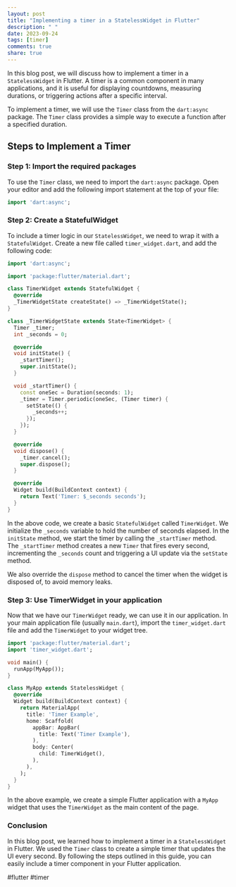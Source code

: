 ```yaml
---
layout: post
title: "Implementing a timer in a StatelessWidget in Flutter"
description: " "
date: 2023-09-24
tags: [timer]
comments: true
share: true
---
```


In this blog post, we will discuss how to implement a timer in a `StatelessWidget` in Flutter. A timer is a common component in many applications, and it is useful for displaying countdowns, measuring durations, or triggering actions after a specific interval. 

To implement a timer, we will use the `Timer` class from the `dart:async` package. The `Timer` class provides a simple way to execute a function after a specified duration.

## Steps to Implement a Timer

### Step 1: Import the required packages

To use the `Timer` class, we need to import the `dart:async` package. Open your editor and add the following import statement at the top of your file:

```dart
import 'dart:async';
```

### Step 2: Create a StatefulWidget

To include a timer logic in our `StatelessWidget`, we need to wrap it with a `StatefulWidget`. Create a new file called `timer_widget.dart`, and add the following code:

```dart
import 'dart:async';

import 'package:flutter/material.dart';

class TimerWidget extends StatefulWidget {
  @override
  _TimerWidgetState createState() => _TimerWidgetState();
}

class _TimerWidgetState extends State<TimerWidget> {
  Timer _timer;
  int _seconds = 0;

  @override
  void initState() {
    _startTimer();
    super.initState();
  }

  void _startTimer() {
    const oneSec = Duration(seconds: 1);
    _timer = Timer.periodic(oneSec, (Timer timer) {
      setState(() {
        _seconds++;
      });
    });
  }

  @override
  void dispose() {
    _timer.cancel();
    super.dispose();
  }

  @override
  Widget build(BuildContext context) {
    return Text('Timer: $_seconds seconds');
  }
}
```

In the above code, we create a basic `StatefulWidget` called `TimerWidget`. We initialize the `_seconds` variable to hold the number of seconds elapsed. In the `initState` method, we start the timer by calling the `_startTimer` method. The `_startTimer` method creates a new `Timer` that fires every second, incrementing the `_seconds` count and triggering a UI update via the `setState` method.

We also override the `dispose` method to cancel the timer when the widget is disposed of, to avoid memory leaks.

### Step 3: Use TimerWidget in your application

Now that we have our `TimerWidget` ready, we can use it in our application. In your main application file (usually `main.dart`), import the `timer_widget.dart` file and add the `TimerWidget` to your widget tree.

```dart
import 'package:flutter/material.dart';
import 'timer_widget.dart';

void main() {
  runApp(MyApp());
}

class MyApp extends StatelessWidget {
  @override
  Widget build(BuildContext context) {
    return MaterialApp(
      title: 'Timer Example',
      home: Scaffold(
        appBar: AppBar(
          title: Text('Timer Example'),
        ),
        body: Center(
          child: TimerWidget(),
        ),
      ),
    );
  }
}
```

In the above example, we create a simple Flutter application with a `MyApp` widget that uses the `TimerWidget` as the main content of the page.

### Conclusion

In this blog post, we learned how to implement a timer in a `StatelessWidget` in Flutter. We used the `Timer` class to create a simple timer that updates the UI every second. By following the steps outlined in this guide, you can easily include a timer component in your Flutter application.

#flutter #timer